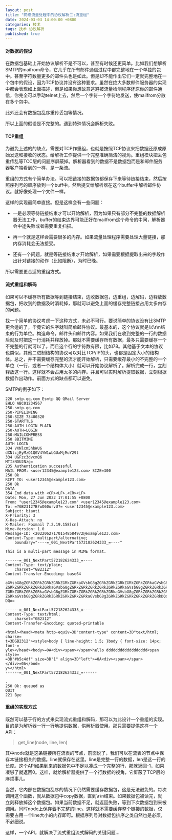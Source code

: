 ```yaml
---
layout: post
title: "网络流量处理中的协议解析二:流重组"
date: 2024-03-03 14:00:00 +0800
categories: 技术
tags: 技术 协议解析
published: true
---
```


#### 对数据的假设

在数据包基础上开始协议解析不是不可以，甚至有时候还更简单。比如我们想解析SMTP的maifrom命令，它几乎在所有邮件通信过程中都完整地在一个单独的包中。甚至字符数量更多的邮件头也是如此。但是却不能作出它们一定就完整地在一个包中的假设，因为TCP协议并没有这种要求。虽然在绝大多数邮件服务器的实现中都会表现如上面描述，但是如果你想故意逃避被流量检测程序还原你的邮件通信，你完全可以手动telnet上去，然后一个字符一个字符地发送，使mailfrom分散在多个包中。

此外还会有数据包乱序重传丢包等情况。

所以上面的假设是不完整的。遇到特殊情况会解析失败。

#### TCP重组

为避免上述的的缺点，需要对TCP作重组，也就是按照TCP协议来把数据还原成原始发送和接收的状态。给解析工作提供一个完整准确简洁的视角。重组模块把丢包重传乱等TCC层的问题序屏蔽掉。解析器看到的数据不是数据包而是和邮件服务器客户端看到的一样，是一条流。

重组的方式有个简单办法。可以把链接的数据包都保存下来等待链接结束，然后按照序列号的顺序放到一个buff中。然后提交给解析器在这个buffer中解析邮件协议。就好像处理一个文件一样。

这样的实现最简单直接。但是这样会有一些问题：

- 一是必须等待链接结束才可以开始解析，因为如果只有部分不完整的数据解析器无法工作，buffer的结束边界可能正好在mailfrom这个命令的中间，解析器会中途失败或者需要重复扫描。

- 再一个就是这样会需要很多的内存。如果流量处理程序需要处理大量链接，那内存消耗会无法接受。

- 还有一个问题，就是等链接结束才开始解析，如果需要根据提取出来的字段作出针对链接的动作（比如阻断），为时已晚。

所以需要更合适的重组方式。

#### 流式重组和解码

如果可以不缓存所有数据等到链接结束，边收数据包，边重组，边解码，边释放数据包，把收到的数据及时消耗掉，那就可以避免上面的缓存完整链接占用太多内存的问题。

找一个简单的协议考虑一下这种方式，未必不可行。要说简单的协议没有比SMTP更合适的了，毕竟它的名字就叫简单邮件协议。最基本的，这个协议就是以\r\n结束的行为单位。构造命令，邮件头和邮件内容。如果我们在收到完整的一行的数据后就及时把这一行消耗并释放掉。那就不需要缓存所有数据，最多只需要缓存一个不完整的行就可以了。而且这个行的字符数有限，比如78。其他基于文本的协议也类似，其他二进制结构的协议可以对比TCP/IP的头，也都是固定大小的结构体。总之，并不需要缓存完整的流才能开始解析，只需要缓存最小的不完整的一个单位（一行，或者一个结构体大小）就可以开始协议解析了。解析完成一行，立刻释放这一行。这样就不会占用太多的内存。并且可以实时解析提取数据，立刻根据数据作出动作。前面方式的缺点都可以避免。

SMTP的例子如下：
```plaintext
220 smtp.qq.com Esmtp QQ QMail Server
EHLO ABC01234567
250-smtp.qq.com
250-PIPELINING
250-SIZE 73400320
250-STARTTLS
250-AUTH LOGIN PLAIN
250-AUTH=LOGIN
250-MAILCOMPRESS
250 8BITMIME
AUTH LOGIN
334 VXNlcm5hbWU6
dXNlcjEyMzQ1QGV4YW1wbGUxMjMuY29t
334 UGFzc3dvcmQ6
MTIzNDU2Nzg=
235 Authentication successful
MAIL FROM: <user12345@example123.com> SIZE=300
250 Ok
RCPT TO: <user12345@example123.com>
250 Ok
DATA
354 End data with <CR><LF>.<CR><LF>
Date: Mon, 27 Jun 2022 17:01:55 +0800
From: "user12345@example123.com" <user12345@example123.com>
To: =?GB2312?B?wO60urvU?= <user12345@example123.com>
Subject: biaoti
X-Priority: 3
X-Has-Attach: no
X-Mailer: Foxmail 7.2.19.158[cn]
Mime-Version: 1.0
Message-ID: <202206271701548584972@example123.com>
Content-Type: multipart/alternative;
	boundary="----=_001_NextPart572182624333_=----"

This is a multi-part message in MIME format.

------=_001_NextPart572182624333_=----
Content-Type: text/plain;
	charset="GB2312"
Content-Transfer-Encoding: base64

aGVsbG8gZGRkZGRkZGRkZGRkZGRkZGRkaGVsbG8gZGRkZGRkZGRkZGRkZGRkZGRkaGVsbG8gZGRk
ZGRkZGRkZGRkZGRkZGRkaGVsbG8gZGRkZGRkZGRkZGRkZGRkZGRkaGVsbG8gZGRkZGRkZGRkZGRk
ZGRkZGRkZGRkZGRkaGVsbG8gZGRkZGRkZGRkZGRkZGRkZGRkaGVsbG8gZGRkZGRkZGRkZGRkZGRk
ZGRkaGVsbG8gZGRkZGRkZGRkZGRkZGRkZGRkaGVsbG8gZGRkZGRkZGRkZGRkZGRkZGRkDQoNCg0K
DQo=

------=_001_NextPart572182624333_=----
Content-Type: text/html;
	charset="GB2312"
Content-Transfer-Encoding: quoted-printable

<html><head><meta http-equiv=3D"content-type" content=3D"text/html; charse=
t=3DGB2312"><style>body { line-height: 1.5; }body { font-size: 14px; font-=
yle></head><body>=0A<div><span></span>hello dddddddddddddddddd<span style=
=3D"#b5c4df" size=3D"1" align=3D"left">=0A<div><span></span></div>=0A</bod=
y></html>
------=_001_NextPart572182624333_=------

.
250 Ok: queued as 
QUIT
221 Bye
```

#### 重组的实现方式

既然可以基于行的方式来实现流式重组和解码，那可以为此设计一个重组的实现。目的是为解析器一行一行地提供数据，供解析器使用。那只需要提供这样一个API：
> get_line(node, line, len) 

其中node就是这条链接所在流表的节点，前面说了，我们可以在流表的节点中保存本链接相关的数据。line就保存在这里。line是完整一行的数据，len是这一行的长度。这个API如果到来的数据包中不足以凑成一个完整的行，那就返回-1，如果凑够了就返回0。这样，就给解析器提供了一个行数据的视角，它屏蔽了TCP层的麻烦事儿。

当然，它内部在数据包乱序的情况下仍然需要缓存数据包，这是无法避免的。每次调用这个函数，就从数据包中copy数据，直到\r\n结束。如果数据包被读完，就立刻释放掉这个数据包。如果当前数据不足，就返回失败，等到下次数据包到来被调用。同时node上保存着不完整的line。这样就不需要缓存整个链接的数据，仅需要占用一个line大小的内存即可。根据序列号对数据包排序之类自然也是必须，不必细说。

这样，一个API，就解决了流式重组流式解码的关键问题...
